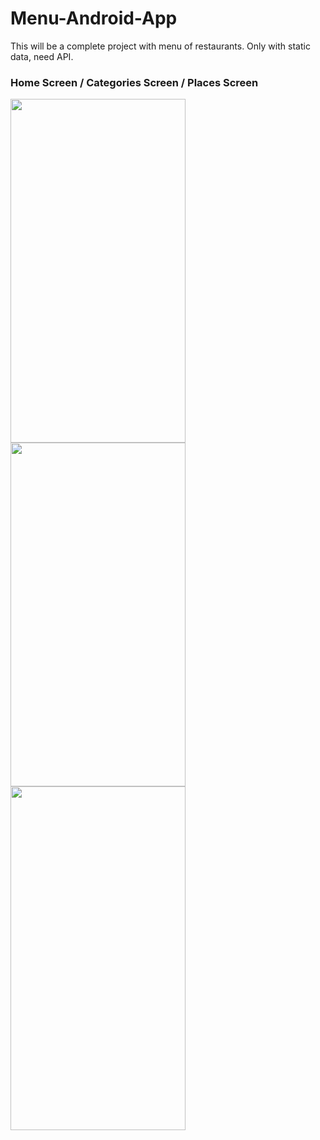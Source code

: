 # Menu-Android-App
This will be a complete project with menu of restaurants. Only with static data, need API.

### Home Screen / Categories Screen / Places Screen

<a target='_blank'><img class='header-img' width=280px height=550px src='https://raw.githubusercontent.com/MtsRovari/Menu-Android-App/master/screenshots/Screen%20Shot%202019-06-16%20at%2020.41.34.png' /><img class='header-img' width=280px height=550px src='https://raw.githubusercontent.com/MtsRovari/Menu-Android-App/master/screenshots/Screen%20Shot%202019-06-16%20at%2020.41.57.png' /><img class='header-img' width=280px height=550px src='https://raw.githubusercontent.com/MtsRovari/Menu-Android-App/master/screenshots/Screen%20Shot%202019-06-16%20at%2020.42.05.png' /></a>
